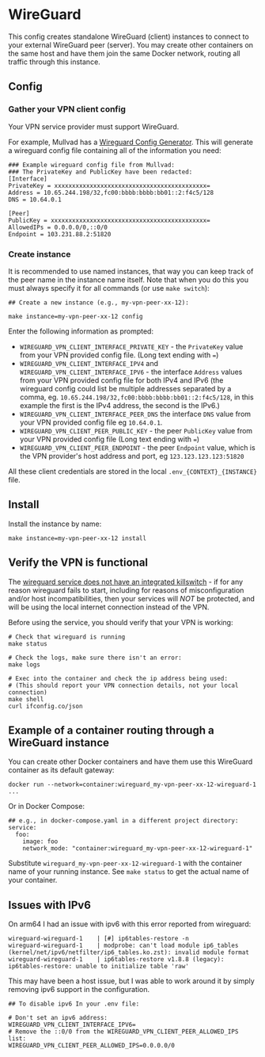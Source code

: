 # WireGuard

This config creates standalone WireGuard (client) instances to connect
to your external WireGuard peer (server). You may create other
containers on the same host and have them join the same Docker
network, routing all traffic through this instance.

## Config
### Gather your VPN client config

Your VPN service provider must support WireGuard.

For example, Mullvad has a [Wireguard Config
Generator](https://mullvad.net/en/account/#/wireguard-config). This
will generate a wireguard config file containing all of the
information you need:

```
### Example wireguard config file from Mullvad:
### The PrivateKey and PublicKey have been redacted:
[Interface]
PrivateKey = xxxxxxxxxxxxxxxxxxxxxxxxxxxxxxxxxxxxxxxxxxx=
Address = 10.65.244.198/32,fc00:bbbb:bbbb:bb01::2:f4c5/128
DNS = 10.64.0.1

[Peer]
PublicKey = xxxxxxxxxxxxxxxxxxxxxxxxxxxxxxxxxxxxxxxxxxxx=
AllowedIPs = 0.0.0.0/0,::0/0
Endpoint = 103.231.88.2:51820
```


### Create instance

It is recommended to use named instances, that way you can keep track
of the peer name in the instance name itself. Note that when you do
this you must always specify it for all commands (or use `make
switch`):

```
## Create a new instance (e.g., my-vpn-peer-xx-12):

make instance=my-vpn-peer-xx-12 config 
```

Enter the following information as prompted:

 * `WIREGUARD_VPN_CLIENT_INTERFACE_PRIVATE_KEY` - the `PrivateKey`
   value from your VPN provided config file. (Long text ending with
   `=`)
 * `WIREGUARD_VPN_CLIENT_INTERFACE_IPV4` and
   `WIREGUARD_VPN_CLIENT_INTERFACE_IPV6` - the interface `Address`
   values from your VPN provided config file for both IPv4 and IPv6
   (the wireguard config could list be multiple addresses separated by
   a comma, eg. `10.65.244.198/32,fc00:bbbb:bbbb:bb01::2:f4c5/128`, in
   this example the first is the IPv4 address, the second is the
   IPv6.)
 * `WIREGUARD_VPN_CLIENT_INTERFACE_PEER_DNS` the interface `DNS`
   value from your VPN provided config file eg `10.64.0.1`.
 * `WIREGUARD_VPN_CLIENT_PEER_PUBLIC_KEY` - the peer `PublicKey`
   value from your VPN provided config file (Long text ending with
   `=`)
 * `WIREGUARD_VPN_CLIENT_PEER_ENDPOINT` - the peer `Endpoint`
   value, which is the VPN provider's host address and port, eg
   `123.123.123.123:51820`

All these client credentials are stored in the local
`.env_{CONTEXT}_{INSTANCE}` file.


## Install

Install the instance by name:

```
make instance=my-vpn-peer-xx-12 install 
```

## Verify the VPN is functional

The [wireguard service does not have an integrated
killswitch](https://github.com/linuxserver/docker-wireguard/issues/139) -
if for any reason wireguard fails to start, including for reasons of
misconfiguration and/or host incompatibilities, then your services
will *NOT* be protected, and will be using the local internet
connection instead of the VPN.

Before using the service, you should verify that your VPN is working:

```
# Check that wireguard is running
make status

# Check the logs, make sure there isn't an error:
make logs

# Exec into the container and check the ip address being used:
# (This should report your VPN connection details, not your local connection)
make shell
curl ifconfig.co/json
```

## Example of a container routing through a WireGuard instance

You can create other Docker containers and have them use this
WireGuard container as its default gateway:

```
docker run --network=container:wireguard_my-vpn-peer-xx-12-wireguard-1 ...
```

Or in Docker Compose:

```
## e.g., in docker-compose.yaml in a different project directory:
service:
  foo:
    image: foo
    network_mode: "container:wireguard_my-vpn-peer-xx-12-wireguard-1"
```

Substitute `wireguard_my-vpn-peer-xx-12-wireguard-1` with the
container name of your running instance. See `make status` to get the
actual name of your container.

## Issues with IPv6

On arm64 I had an issue with ipv6 with this error reported from wireguard:

```
wireguard-wireguard-1    | [#] ip6tables-restore -n
wireguard-wireguard-1    | modprobe: can't load module ip6_tables (kernel/net/ipv6/netfilter/ip6_tables.ko.zst): invalid module format
wireguard-wireguard-1    | ip6tables-restore v1.8.8 (legacy): ip6tables-restore: unable to initialize table 'raw'
```

This may have been a host issue, but I was able to work around it by simply removing ipv6 support in the configuration.

```
## To disable ipv6 In your .env file:

# Don't set an ipv6 address:
WIREGUARD_VPN_CLIENT_INTERFACE_IPV6=
# Remove the ::0/0 from the WIREGUARD_VPN_CLIENT_PEER_ALLOWED_IPS list:
WIREGUARD_VPN_CLIENT_PEER_ALLOWED_IPS=0.0.0.0/0
```
